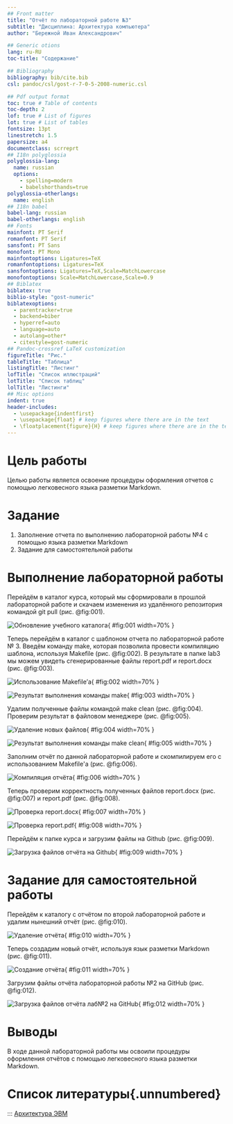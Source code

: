 ```yaml
---
## Front matter
title: "Отчёт по лабораторной работе №3"
subtitle: "Дисциплина: Архитектура компьютера"
author: "Бережной Иван Александрович"

## Generic otions
lang: ru-RU
toc-title: "Содержание"

## Bibliography
bibliography: bib/cite.bib
csl: pandoc/csl/gost-r-7-0-5-2008-numeric.csl

## Pdf output format
toc: true # Table of contents
toc-depth: 2
lof: true # List of figures
lot: true # List of tables
fontsize: 13pt
linestretch: 1.5
papersize: a4
documentclass: scrreprt
## I18n polyglossia
polyglossia-lang:
  name: russian
  options:
	- spelling=modern
	- babelshorthands=true
polyglossia-otherlangs:
  name: english
## I18n babel
babel-lang: russian
babel-otherlangs: english
## Fonts
mainfont: PT Serif
romanfont: PT Serif
sansfont: PT Sans
monofont: PT Mono
mainfontoptions: Ligatures=TeX
romanfontoptions: Ligatures=TeX
sansfontoptions: Ligatures=TeX,Scale=MatchLowercase
monofontoptions: Scale=MatchLowercase,Scale=0.9
## Biblatex
biblatex: true
biblio-style: "gost-numeric"
biblatexoptions:
  - parentracker=true
  - backend=biber
  - hyperref=auto
  - language=auto
  - autolang=other*
  - citestyle=gost-numeric
## Pandoc-crossref LaTeX customization
figureTitle: "Рис."
tableTitle: "Таблица"
listingTitle: "Листинг"
lofTitle: "Список иллюстраций"
lotTitle: "Список таблиц"
lolTitle: "Листинги"
## Misc options
indent: true
header-includes:
  - \usepackage{indentfirst}
  - \usepackage{float} # keep figures where there are in the text
  - \floatplacement{figure}{H} # keep figures where there are in the text
---
```


# Цель работы

Целью работы является освоение процедуры оформления отчетов с помощью легковесного языка разметки Markdown.

# Задание

1. Заполнение отчета по выполнению лабораторной работы №4 с помощью языка разметки Markdown
2. Задание для самостоятельной работы

# Выполнение лабораторной работы

Перейдём в каталог курса, который мы сформировали в прошлой лабораторной работе и скачаем изменения из удалённого репозитория командой git pull (рис. @fig:001).

![Обновление учебного каталога](image/picture1.jpg){ #fig:001 width=70% }

Теперь перейдём в каталог с шаблоном отчета по лабораторной работе № 3. Введём команду make, которая позволила провести компиляцию шаблона, используя Makefile (рис. @fig:002). В результате в папке lab3 мы можем увидеть сгенерированные файлы report.pdf и report.docx (рис. @fig:003).

![Использование Makefile’а](image/picture2.jpg){ #fig:002 width=70% }

![Результат выполнения команды make](image/picture3.jpg){ #fig:003 width=70% }
 
Удалим полученные файлы командой make clean (рис. @fig:004). Проверим результат в файловом менеджере (рис. @fig:005). 

![Удаление новых файлов](image/picture4.jpg){ #fig:004 width=70% }

![Результат выполнения команды make clean](image/picture5.jpg){ #fig:005 width=70% }

Заполним отчёт по данной лабораторной работе и скомпилируем его с использованием Makefile'а (рис. @fig:006).

![Компиляция отчёта](image/picture6.jpg){ #fig:006 width=70% }

Теперь проверим корректность полученных файлов report.docx (рис. @fig:007) и report.pdf (рис. @fig:008). 

![Проверка report.docx](image/picture7.jpg){ #fig:007 width=70% }

![Проверка report.pdf](image/picture8.jpg){ #fig:008 width=70% }

Перейдём к папке курса и загрузим файлы на Github (рис. @fig:009). 

![Загрузка файлов отчёта на Github](image/picture9.jpg){ #fig:009 width=70% }

# Задание для самостоятельной работы

Перейдём к каталогу с отчётом по второй лабораторной работе и удалим нынешний отчёт (рис. @fig:010). 

![Удаление отчёта](image/picture10.jpg){ #fig:010 width=70% }

Теперь создадим новый отчёт, используя язык разметки Markdown (рис. @fig:011).

![Создание отчёта](image/picture11.jpg){ #fig:011 width=70% }

Загрузим файлы отчёта лабораторной работы №2 на GitHub (рис. @fig:012).

![Загрузка файлов отчёта лаб№2 на GitHub](image/picture12.jpg){ #fig:012 width=70% }

# Выводы

В ходе данной лабораторной работы мы освоили процедуры оформления отчётов с помощью легковесного языка разметки Markdown.

# Список литературы{.unnumbered}

::: [Архитектура ЭВМ](https://esystem.rudn.ru/mod/resource/view.php?id=1030551)
